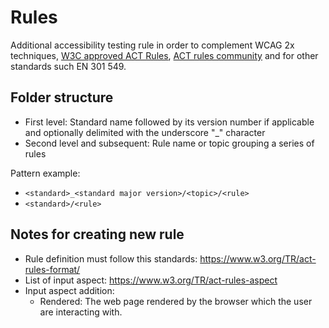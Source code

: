 # Rules

Additional accessibility testing rule in order to complement WCAG 2x techniques, [W3C approved ACT Rules](https://www.w3.org/WAI/standards-guidelines/act/rules/), [ACT rules community](https://act-rules.github.io/rules/) and for other standards such EN 301 549.

## Folder structure

* First level: Standard name followed by its version number if applicable and optionally delimited with the underscore "\_" character
* Second level and subsequent: Rule name or topic grouping a series of rules

Pattern example:
* `<standard>_<standard major version>/<topic>/<rule>` 
* `<standard>/<rule>`

## Notes for creating new rule

* Rule definition must follow this standards: https://www.w3.org/TR/act-rules-format/
* List of input aspect: https://www.w3.org/TR/act-rules-aspect
* Input aspect addition:
  * Rendered: The web page rendered by the browser which the user are interacting with.
 
